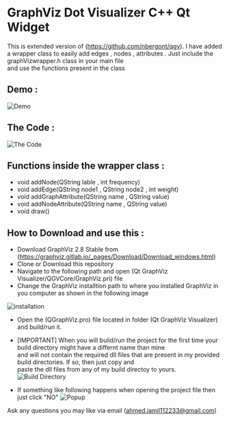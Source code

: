 GraphViz Dot Visualizer C++ Qt Widget
=====================================

This is extended version of (https://github.com/nbergont/qgv).
I have added a wrapper class to easily add edges , nodes , attributes . Just include the graphVizwrapper.h class in your main file <br/>
and use the functions present in the class 

Demo :
------

![Demo](https://i.imgur.com/fjLzahn.png)

The Code :
----------

![The Code](http://www.mediafire.com/view/39ukk4244mu3h35/The%20Code.png)

Functions inside the wrapper class :
------------------------------------

* void addNode(QString lable , int frequency)
* void addEdge(QString node1 , QString node2 , int weight)
* void addGraphAttribute(QString name , QString value)
* void addNodeAttribute(QString name , QString value)
* void draw()


How to Download and use this :
------------------------------

* Download GraphViz 2.8 Stable from (https://graphviz.gitlab.io/_pages/Download/Download_windows.html)
* Clone or Download this repository
* Navigate to the following path and open (Qt GraphViz Visualizer/QGVCore/GraphViz.pri) file
* Change the GraphViz installtion path to where you installed GraphViz in you computer as shown in the following image

![installation](http://www.mediafire.com/view/cpcaw2f890nw8xo/Installation.png)

* Open the (QGraphViz.pro) file located in folder (Qt GraphViz Visualizer) and build/run it.
* [IMPORTANT] When you will build/run the project for the first time your build directory might have a differnt name than mine <br/>
and will not contain the required dll files that are present in my provided build directories. If so, then just copy and <br/>
paste the dll files from any of my build directoy to yours.
![Build Directory](http://www.mediafire.com/view/25q8792l30e52p3/Build%20Directory.png)

* If something like following happens when opening the project file then just click "NO"
![Popup](http://www.mediafire.com/view/0c44b1mioo78m73/Popup.png)

Ask any questions you may like via email (ahmed.jamil112233@gmail.com)



